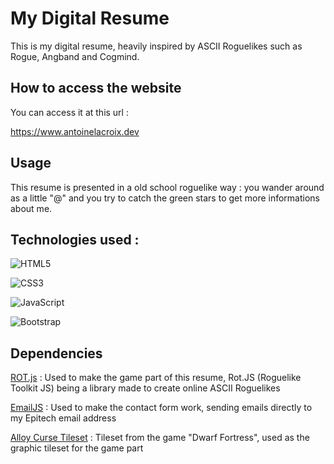 # My Digital Resume

This is my digital resume, heavily inspired by ASCII Roguelikes such as Rogue, Angband and Cogmind.

## How to access the website

You can access it at this url :

https://www.antoinelacroix.dev

## Usage

This resume is presented in a old school roguelike way : you wander around as a little "@" and you try to catch the green stars to get more informations about me.

## Technologies used :

![HTML5](https://img.shields.io/badge/html5-%23E34F26.svg?style=for-the-badge&logo=html5&logoColor=white)

![CSS3](https://img.shields.io/badge/css3-%231572B6.svg?style=for-the-badge&logo=css3&logoColor=white)

![JavaScript](https://img.shields.io/badge/javascript-%23323330.svg?style=for-the-badge&logo=javascript&logoColor=%23F7DF1E)

![Bootstrap](https://img.shields.io/badge/bootstrap-%238511FA.svg?style=for-the-badge&logo=bootstrap&logoColor=white)

## Dependencies

[ROT.js](https://ondras.github.io/rot.js/hp/) : Used to make the game part of this resume, Rot.JS (Roguelike Toolkit JS) being a library made to create online ASCII Roguelikes

[EmailJS](https://www.emailjs.com/) : Used to make the contact form work, sending emails directly to my Epitech email address

[Alloy Curse Tileset](https://dwarffortresswiki.org/index.php/File:Alloy_curses_12x12.png) : Tileset from the game "Dwarf Fortress", used as the graphic tileset for the game part